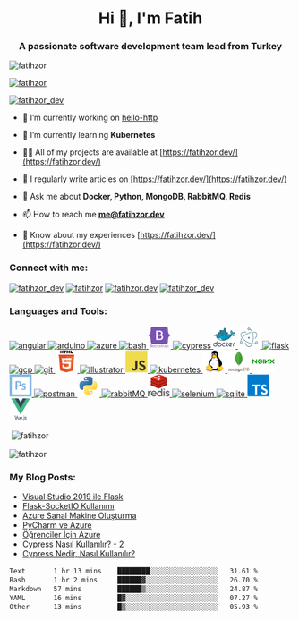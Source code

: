 <h1 align="center">Hi 👋, I'm Fatih</h1>
<h3 align="center">A passionate software development team lead from Turkey</h3>

<p align="left"> <img src="https://komarev.com/ghpvc/?username=fatihzor&label=Profile%20views&color=d10e00&style=flat-square" alt="fatihzor" /> </p>

<p align="left"> <a href="https://github.com/ryo-ma/github-profile-trophy"><img src="https://github-profile-trophy.vercel.app/?username=fatihzor" alt="fatihzor" /></a> </p>

<p align="left"> <a href="https://twitter.com/fatihzor_dev" target="blank"><img src="https://img.shields.io/twitter/follow/fatihzor_dev?logo=twitter&style=for-the-badge" alt="fatihzor_dev" /></a> </p>

- 🔭 I’m currently working on [hello-http](https://github.com/FatihZor/hello-http)

- 🌱 I’m currently learning **Kubernetes**

- 👨‍💻 All of my projects are available at [https://fatihzor.dev/](https://fatihzor.dev/)

- 📝 I regularly write articles on [https://fatihzor.dev/](https://fatihzor.dev/)

- 💬 Ask me about **Docker, Python, MongoDB, RabbitMQ, Redis**

- 📫 How to reach me **me@fatihzor.dev**

- 📄 Know about my experiences [https://fatihzor.dev/](https://fatihzor.dev/)

<h3 align="left">Connect with me:</h3>
<p align="left">
<a href="https://twitter.com/fatihzor_dev" target="blank"><img align="center" src="https://raw.githubusercontent.com/rahuldkjain/github-profile-readme-generator/master/src/images/icons/Social/twitter.svg" alt="fatihzor_dev" height="30" width="40" /></a>
<a href="https://linkedin.com/in/fatihzor" target="blank"><img align="center" src="https://raw.githubusercontent.com/rahuldkjain/github-profile-readme-generator/master/src/images/icons/Social/linked-in-alt.svg" alt="fatihzor" height="30" width="40" /></a>
<a href="https://fb.com/fatihzor.dev" target="blank"><img align="center" src="https://raw.githubusercontent.com/rahuldkjain/github-profile-readme-generator/master/src/images/icons/Social/facebook.svg" alt="fatihzor.dev" height="30" width="40" /></a>
<a href="https://instagram.com/fatihzor_dev" target="blank"><img align="center" src="https://raw.githubusercontent.com/rahuldkjain/github-profile-readme-generator/master/src/images/icons/Social/instagram.svg" alt="fatihzor_dev" height="30" width="40" /></a>
</p>

<h3 align="left">Languages and Tools:</h3>
<p align="left"> <a href="https://angular.io" target="_blank" rel="noreferrer"> <img src="https://angular.io/assets/images/logos/angular/angular.svg" alt="angular" width="40" height="40"/> </a> <a href="https://www.arduino.cc/" target="_blank" rel="noreferrer"> <img src="https://cdn.worldvectorlogo.com/logos/arduino-1.svg" alt="arduino" width="40" height="40"/> </a> <a href="https://azure.microsoft.com/en-in/" target="_blank" rel="noreferrer"> <img src="https://www.vectorlogo.zone/logos/microsoft_azure/microsoft_azure-icon.svg" alt="azure" width="40" height="40"/> </a> <a href="https://www.gnu.org/software/bash/" target="_blank" rel="noreferrer"> <img src="https://www.vectorlogo.zone/logos/gnu_bash/gnu_bash-icon.svg" alt="bash" width="40" height="40"/> </a> <a href="https://getbootstrap.com" target="_blank" rel="noreferrer"> <img src="https://raw.githubusercontent.com/devicons/devicon/master/icons/bootstrap/bootstrap-plain-wordmark.svg" alt="bootstrap" width="40" height="40"/> </a> <a href="https://www.cypress.io" target="_blank" rel="noreferrer"> <img src="https://raw.githubusercontent.com/simple-icons/simple-icons/6e46ec1fc23b60c8fd0d2f2ff46db82e16dbd75f/icons/cypress.svg" alt="cypress" width="40" height="40"/> </a> <a href="https://www.docker.com/" target="_blank" rel="noreferrer"> <img src="https://raw.githubusercontent.com/devicons/devicon/master/icons/docker/docker-original-wordmark.svg" alt="docker" width="40" height="40"/> </a> <a href="https://www.electronjs.org" target="_blank" rel="noreferrer"> <img src="https://raw.githubusercontent.com/devicons/devicon/master/icons/electron/electron-original.svg" alt="electron" width="40" height="40"/> </a> <a href="https://flask.palletsprojects.com/" target="_blank" rel="noreferrer"> <img src="https://www.vectorlogo.zone/logos/pocoo_flask/pocoo_flask-icon.svg" alt="flask" width="40" height="40"/> </a> <a href="https://cloud.google.com" target="_blank" rel="noreferrer"> <img src="https://www.vectorlogo.zone/logos/google_cloud/google_cloud-icon.svg" alt="gcp" width="40" height="40"/> </a> <a href="https://git-scm.com/" target="_blank" rel="noreferrer"> <img src="https://www.vectorlogo.zone/logos/git-scm/git-scm-icon.svg" alt="git" width="40" height="40"/> </a> <a href="https://www.w3.org/html/" target="_blank" rel="noreferrer"> <img src="https://raw.githubusercontent.com/devicons/devicon/master/icons/html5/html5-original-wordmark.svg" alt="html5" width="40" height="40"/> </a> <a href="https://www.adobe.com/in/products/illustrator.html" target="_blank" rel="noreferrer"> <img src="https://www.vectorlogo.zone/logos/adobe_illustrator/adobe_illustrator-icon.svg" alt="illustrator" width="40" height="40"/> </a> <a href="https://developer.mozilla.org/en-US/docs/Web/JavaScript" target="_blank" rel="noreferrer"> <img src="https://raw.githubusercontent.com/devicons/devicon/master/icons/javascript/javascript-original.svg" alt="javascript" width="40" height="40"/> </a> <a href="https://kubernetes.io" target="_blank" rel="noreferrer"> <img src="https://www.vectorlogo.zone/logos/kubernetes/kubernetes-icon.svg" alt="kubernetes" width="40" height="40"/> </a> <a href="https://www.linux.org/" target="_blank" rel="noreferrer"> <img src="https://raw.githubusercontent.com/devicons/devicon/master/icons/linux/linux-original.svg" alt="linux" width="40" height="40"/> </a> <a href="https://www.mongodb.com/" target="_blank" rel="noreferrer"> <img src="https://raw.githubusercontent.com/devicons/devicon/master/icons/mongodb/mongodb-original-wordmark.svg" alt="mongodb" width="40" height="40"/> </a> <a href="https://www.nginx.com" target="_blank" rel="noreferrer"> <img src="https://raw.githubusercontent.com/devicons/devicon/master/icons/nginx/nginx-original.svg" alt="nginx" width="40" height="40"/> </a> <a href="https://www.photoshop.com/en" target="_blank" rel="noreferrer"> <img src="https://raw.githubusercontent.com/devicons/devicon/master/icons/photoshop/photoshop-line.svg" alt="photoshop" width="40" height="40"/> </a> <a href="https://postman.com" target="_blank" rel="noreferrer"> <img src="https://www.vectorlogo.zone/logos/getpostman/getpostman-icon.svg" alt="postman" width="40" height="40"/> </a> <a href="https://www.python.org" target="_blank" rel="noreferrer"> <img src="https://raw.githubusercontent.com/devicons/devicon/master/icons/python/python-original.svg" alt="python" width="40" height="40"/> </a> <a href="https://www.rabbitmq.com" target="_blank" rel="noreferrer"> <img src="https://www.vectorlogo.zone/logos/rabbitmq/rabbitmq-icon.svg" alt="rabbitMQ" width="40" height="40"/> </a> <a href="https://redis.io" target="_blank" rel="noreferrer"> <img src="https://raw.githubusercontent.com/devicons/devicon/master/icons/redis/redis-original-wordmark.svg" alt="redis" width="40" height="40"/> </a> <a href="https://www.selenium.dev" target="_blank" rel="noreferrer"> <img src="https://raw.githubusercontent.com/detain/svg-logos/780f25886640cef088af994181646db2f6b1a3f8/svg/selenium-logo.svg" alt="selenium" width="40" height="40"/> </a> <a href="https://www.sqlite.org/" target="_blank" rel="noreferrer"> <img src="https://www.vectorlogo.zone/logos/sqlite/sqlite-icon.svg" alt="sqlite" width="40" height="40"/> </a> <a href="https://www.typescriptlang.org/" target="_blank" rel="noreferrer"> <img src="https://raw.githubusercontent.com/devicons/devicon/master/icons/typescript/typescript-original.svg" alt="typescript" width="40" height="40"/> </a> <a href="https://vuejs.org/" target="_blank" rel="noreferrer"> <img src="https://raw.githubusercontent.com/devicons/devicon/master/icons/vuejs/vuejs-original-wordmark.svg" alt="vuejs" width="40" height="40"/> </a> </p>

<p>&nbsp;<img align="center" src="https://github-readme-stats.vercel.app/api?username=fatihzor&show_icons=true&theme=radical&title_color=9a12e2&text_color=24ffd3&locale=en" alt="fatihzor" /></p>

<p><img align="center" src="https://github-readme-streak-stats.herokuapp.com/?user=fatihzor&theme=dark" alt="fatihzor" /></p>


<h3 align="left">My Blog Posts:</h3>


<!-- BLOG-POST-LIST:START -->
- [Visual Studio 2019 ile Flask](https://fatihzor.github.io/vs2019-flask-giris/)
- [Flask-SocketIO Kullanımı](https://fatihzor.github.io/flask-socketio-kullanimi/)
- [Azure Sanal Makine Oluşturma](https://fatihzor.github.io/azure-sanal-makine-olusturma/)
- [PyCharm ve Azure](https://fatihzor.github.io/pycharm-azure-uygulama-gelistirme/)
- [Öğrenciler İçin Azure](https://fatihzor.github.io/ogrenciler-icin-azure/)
- [Cypress Nasıl Kullanılır? - 2](https://fatihzor.github.io/cypress-nasil-kullanilir-2/)
- [Cypress Nedir, Nasıl Kullanılır?](https://fatihzor.github.io/cypress-nasil-kullanilir/)
<!-- BLOG-POST-LIST:END -->


<!--START_SECTION:waka-->

```text
Text       1 hr 13 mins    ████████░░░░░░░░░░░░░░░░░   31.61 %
Bash       1 hr 2 mins     ██████▓░░░░░░░░░░░░░░░░░░   26.70 %
Markdown   57 mins         ██████▒░░░░░░░░░░░░░░░░░░   24.87 %
YAML       16 mins         █▓░░░░░░░░░░░░░░░░░░░░░░░   07.27 %
Other      13 mins         █▒░░░░░░░░░░░░░░░░░░░░░░░   05.93 %
```

<!--END_SECTION:waka-->
